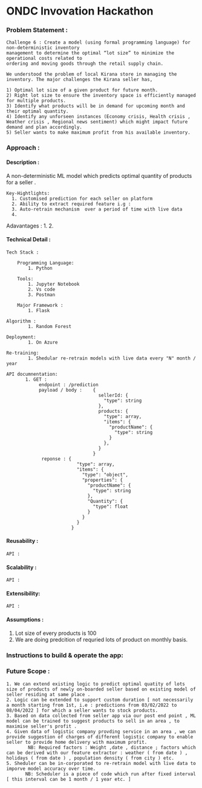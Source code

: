 # ONDC Invovation Hackathon  

### Problem Statement :
    Challenge 6 : Create a model (using formal programming language) for non-deterministic inventory
    management to determine the optimal “lot size” to minimize the operational costs related to
    ordering and moving goods through the retail supply chain.
    
    We understood the problem of local Kirana store in managing the inventory. The major challenges the Kirana seller has,
    
    1) Optimal lot size of a given product for future month.
    2) Right lot size to ensure the inventory space is efficiently managed for multiple products.
    3) Identify what products will be in demand for upcoming month and their optimal quantity.
    4) Identify any unforseen instances (Economy crisis, Health crisis , Weather crisis , Regional news sentiment) which might impact future demand and plan accordingly.
    5) Seller wants to make maximum profit from his available inventory.

### Approach :

    
    
#### Description :

  A non-deterministic ML model which predicts optimal quantity of products for a seller . 
 
    Key-Hightlights:
      1. Customised prediction for each seller on platform 
      2. Ability to extract required feature i.g : 
      3. Auto-retrain mechanism  over a period of time with live data
      4.
      
Adavantages : 
      1. 
      2.
    
#### Technical Detail : 

    Tech Stack :
    
        Programming Language: 
            1. Python
            
        Tools:
            1. Jupyter Notebook
            2. Vs code
            3. Postman
            
        Major Framework :
            1. Flask
            
    Algorithm :
            1. Random Forest 
            
    Deployment:
            1. On Azure
            
    Re-training:
            1. Shedular re-retrain models with live data every "N" month / year 
            
    API documnentation:
           1. GET : 
                endpoint : /prediction
                payload / body :    {
                                      sellerId: {
                                        "type": string
                                      },
                                      products: {
                                        "type": array,
                                        "items": {
                                          "productName": {
                                            "type": string
                                          }
                                        },
                                      }
                                    }
                 reponse : {
                              "type": array,
                              "items": {
                                "type": "object",
                                "properties": {
                                  "productName": {
                                    "type": string
                                  },
                                  "Quantity": {
                                    "type": float
                                  }
                                }
                              }
                            }
           
    
   
#### Reusability : 
    API :
    
#### Scalability : 
    API :
    
#### Extensibility: 
    API :
    
#### Assumptions :
  1. Lot size of every products is 100 
  2. We are doing predcition of requried lots of product on monthly basis.


### Instructions to build & operate the app: 

       
### Future Scope : 

    1. We can extend existing logic to predict optimal quatity of lots size of products of newly on-boarded seller based on existing model of seller residing at same place .
    2. Logic can be extended to support custom duration [ not necessarily a month starting from 1st, i.e : predictions from 03/02/2022 to 08/04/2022 ] for which a seller wants to stock products.
    3. Based on data collected from seller app via our post end point , ML model can be trained to suggest products to sell in an area , to maximise seller's profit .
    4. Given data of logistic company provding service in an area , we can provide suggestion of charges of different logistic company to enable seller to provide home delivery with maximum profit.
            NB: Required factors : Weight ,date , distance ; factors which can be derived with our feature extractor : weather ( from date ) , holidays ( from date ) , population density ( from city ) etc.
    5. Sheduler can be in-corporated to re-retrain model with live data to imporve model accuracy over time.
           NB: Scheduler is a piece of code which run after fixed interval [ this interval can be 1 month / 1 year etc. ] 
    


